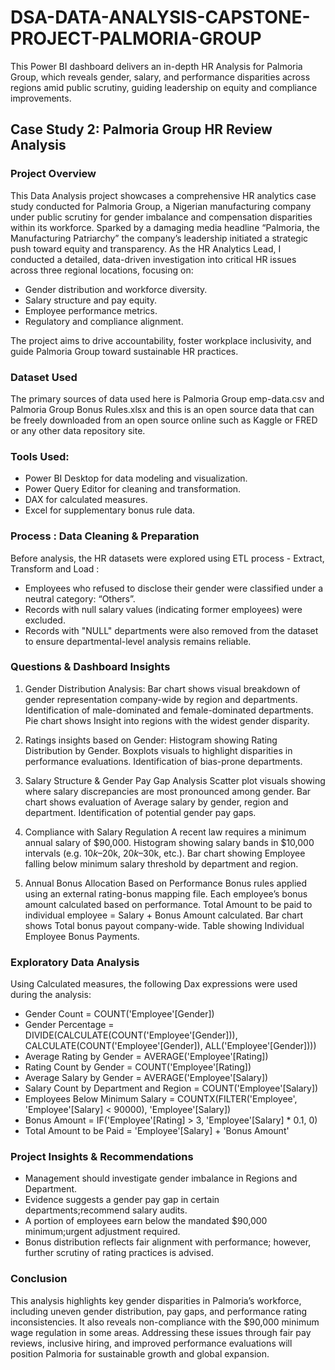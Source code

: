# DSA-DATA-ANALYSIS-CAPSTONE-PROJECT-PALMORIA-GROUP
This Power BI dashboard delivers an in-depth HR Analysis for Palmoria Group, which reveals gender, salary, and performance disparities across regions amid public scrutiny, guiding leadership on equity and compliance improvements.

## Case Study 2: Palmoria Group HR Review Analysis 

### Project Overview
This Data Analysis project showcases a comprehensive HR analytics case study conducted for Palmoria Group, a Nigerian manufacturing company under public scrutiny for gender imbalance and compensation disparities within its workforce. Sparked by a damaging media headline “Palmoria, the Manufacturing Patriarchy” the company’s leadership initiated a strategic push toward equity and transparency.
As the HR Analytics Lead, I conducted a detailed, data-driven investigation into critical HR issues across three regional locations, focusing on:
 - Gender distribution and workforce diversity.
 - Salary structure and pay equity.
 -  Employee performance metrics.
 - Regulatory and compliance alignment.

The project aims to drive accountability, foster workplace inclusivity, and guide Palmoria Group toward sustainable HR practices.

### Dataset Used
The primary sources of data used here is Palmoria  Group emp-data.csv and Palmoria Group Bonus Rules.xlsx and this is an open source data that can be freely downloaded from an open source online such as Kaggle or FRED or any other data repository site.

### Tools Used:
- Power BI Desktop for data modeling and visualization.
- Power Query Editor for cleaning and transformation.
- DAX for calculated measures.
- Excel for supplementary bonus rule data.

### Process : Data Cleaning & Preparation
Before analysis, the HR datasets were explored using ETL process - Extract, Transform and Load :
- Employees who refused to disclose their gender were classified under a neutral category: “Others”.
- Records with null salary values (indicating former employees) were excluded.
- Records with "NULL" departments were also removed from the dataset to ensure departmental-level analysis remains reliable.

### Questions & Dashboard Insights
 1. Gender Distribution Analysis:
Bar chart shows visual breakdown of gender representation company-wide by region and departments.
Identification of male-dominated and female-dominated departments.
Pie chart shows Insight into regions with the widest gender disparity.

 2. Ratings insights based on Gender:
Histogram showing Rating Distribution by Gender.
Boxplots visuals to highlight disparities in performance evaluations.
Identification of bias-prone departments.

 3. Salary Structure & Gender Pay Gap Analysis
Scatter plot visuals showing where salary discrepancies are most pronounced among gender.
Bar chart shows evaluation of Average salary by gender, region and department.
Identification of potential gender pay gaps.

 4. Compliance with Salary Regulation
A recent law requires a minimum annual salary of $90,000.
Histogram showing salary bands in $10,000 intervals (e.g. $10k–$20k, $20k–$30k, etc.).
Bar chart showing Employee falling below minimum salary threshold by department and region.

 5. Annual Bonus Allocation Based on Performance
Bonus rules applied using an external rating-bonus mapping file.
Each employee’s bonus amount calculated based on performance.
Total Amount to be paid to individual employee = Salary +  Bonus Amount calculated.
Bar chart shows Total bonus payout company-wide.
Table showing Individual Employee Bonus Payments.

### Exploratory Data Analysis
Using Calculated measures, the following Dax expressions were used during the analysis:
- Gender Count = COUNT('Employee'[Gender])
- Gender Percentage = DIVIDE(CALCULATE(COUNT('Employee'[Gender])), CALCULATE(COUNT('Employee'[Gender]), ALL('Employee'[Gender])))
- Average Rating by Gender = AVERAGE('Employee'[Rating])
- Rating Count by Gender = COUNT('Employee'[Rating])
- Average Salary by Gender = AVERAGE('Employee'[Salary])
- Salary Count by Department and Region = COUNT('Employee'[Salary])
- Employees Below Minimum Salary = COUNTX(FILTER('Employee', 'Employee'[Salary] < 90000), 'Employee'[Salary])
- Bonus Amount = IF('Employee'[Rating] > 3, 'Employee'[Salary] * 0.1, 0)
- Total Amount to be Paid = 'Employee'[Salary] + 'Bonus Amount'

### Project Insights & Recommendations
- Management should investigate gender imbalance in Regions and Department.
- Evidence suggests a gender pay gap in certain departments;recommend salary audits.
- A portion of employees earn below the mandated $90,000 minimum;urgent adjustment required.
- Bonus distribution reflects fair alignment with performance; however, further scrutiny of rating practices is advised.

### Conclusion
 This analysis highlights key gender disparities in Palmoria’s workforce, including uneven gender distribution, pay gaps, and performance rating inconsistencies. It also reveals non-compliance with the $90,000 minimum wage regulation in some areas. Addressing these issues through fair pay reviews, inclusive hiring, and improved performance evaluations will position Palmoria for sustainable growth and global expansion.


